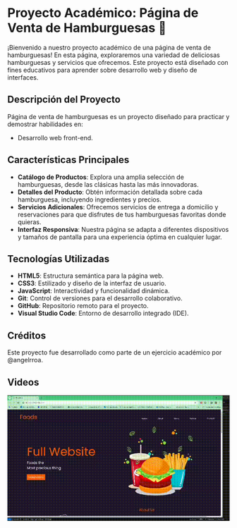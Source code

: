 # Proyecto Académico: Página de Venta de Hamburguesas 🍔

¡Bienvenido a nuestro proyecto académico de una página de venta de hamburguesas! En esta página, exploraremos una variedad de deliciosas hamburguesas y servicios que ofrecemos. Este proyecto está diseñado con fines educativos para aprender sobre desarrollo web y diseño de interfaces.

## Descripción del Proyecto

Página de venta de hamburguesas es un proyecto diseñado para practicar y demostrar habilidades en:

- Desarrollo web front-end.


## Características Principales

- **Catálogo de Productos**: Explora una amplia selección de hamburguesas, desde las clásicas hasta las más innovadoras.
- **Detalles del Producto**: Obtén información detallada sobre cada hamburguesa, incluyendo ingredientes y precios.
- **Servicios Adicionales**: Ofrecemos servicios de entrega a domicilio y reservaciones para que disfrutes de tus hamburguesas favoritas donde quieras.
- **Interfaz Responsiva**: Nuestra página se adapta a diferentes dispositivos y tamaños de pantalla para una experiencia óptima en cualquier lugar.

## Tecnologías Utilizadas

- **HTML5**: Estructura semántica para la página web.
- **CSS3**: Estilizado y diseño de la interfaz de usuario.
- **JavaScript**: Interactividad y funcionalidad dinámica.
- **Git**: Control de versiones para el desarrollo colaborativo.
- **GitHub**: Repositorio remoto para el proyecto.
- **Visual Studio Code**: Entorno de desarrollo integrado (IDE).

## Créditos

Este proyecto fue desarrollado como parte de un ejercicio académico por @angelrroa.


## Videos

![GIF version escritorio](https://github.com/angelrroa/proyectoHtmlCss/blob/master/storage/gif/Escritorio.gif)
